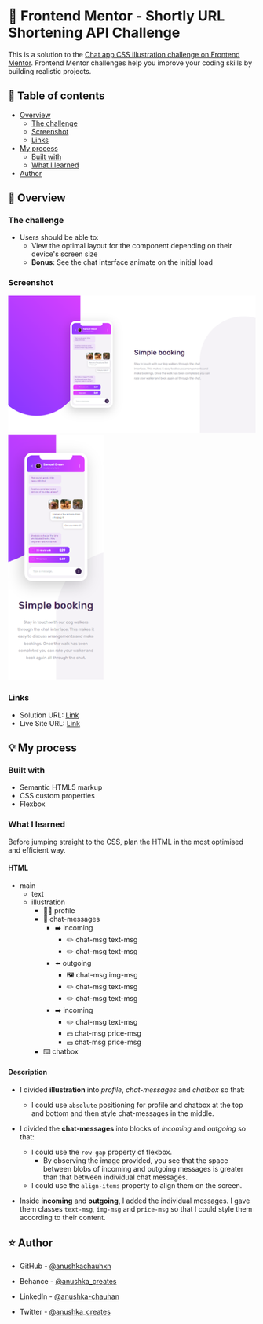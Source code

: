 # 🎯 Frontend Mentor - Shortly URL Shortening API Challenge

This is a solution to the [Chat app CSS illustration challenge on Frontend Mentor](https://www.frontendmentor.io/challenges/chat-app-css-illustration-O5auMkFqY). Frontend Mentor challenges help you improve your coding skills by building realistic projects.

## 📜 Table of contents

- [Overview](#overview)
  - [The challenge](#the-challenge)
  - [Screenshot](#screenshot)
  - [Links](#links)
- [My process](#my-process)
  - [Built with](#built-with)
  - [What I learned](#what-i-learned)
- [Author](#author)

## 📝 Overview

### The challenge

- Users should be able to:
  - View the optimal layout for the component depending on their device's screen size
  - **Bonus**: See the chat interface animate on the initial load

### Screenshot

<img src="./assets/screenshot.png">
<img height="500px" src="./assets/screenshot-2.png">

### Links

- Solution URL: [Link](https://github.com/anushkachauhxn/frontend-mentor-projects/tree/main/projects/10-chat-app-css-illustration)
- Live Site URL: [Link](https://anushkachauhxn.github.io/frontend-mentor-projects/projects/10-chat-app-css-illustration/)

## 💡 My process

### Built with

- Semantic HTML5 markup
- CSS custom properties
- Flexbox

### What I learned

Before jumping straight to the CSS, plan the HTML in the most optimised and efficient way.

#### HTML

- main
  - text
  - illustration
    - 👩‍🦰 profile
    - 📱 chat-messages
      - ➡️ incoming
        - ✏️ chat-msg text-msg
        - ✏️ chat-msg text-msg
      - ⬅️ outgoing
        - 🖼️ chat-msg img-msg
        - ✏️ chat-msg text-msg
        - ✏️ chat-msg text-msg
      - ➡️ incoming
        - ✏️ chat-msg text-msg
        - 💵 chat-msg price-msg
        - 💵 chat-msg price-msg
    - ⌨️ chatbox

#### Description

- I divided **illustration** into _profile_, _chat-messages_ and _chatbox_ so that:

  - I could use `absolute` positioning for profile and chatbox at the top and bottom and then style chat-messages in the middle.

- I divided the **chat-messages** into blocks of _incoming_ and _outgoing_ so that:

  - I could use the `row-gap` property of flexbox.
    - By observing the image provided, you see that the space between blobs of incoming and outgoing messages is greater than that between individual chat messages.
  - I could use the `align-items` property to align them on the screen.

- Inside **incoming** and **outgoing**, I added the individual messages. I gave them classes `text-msg`, `img-msg` and `price-msg` so that I could style them according to their content.

## ⭐ Author

- GitHub - [@anushkachauhxn](https://github.com/anushkachauhxn)
- Behance - [@anushka_creates](https://www.behance.net/anushka_creates)

- LinkedIn - [@anushka-chauhan](https://www.linkedin.com/in/anushka-chauhan)
- Twitter - [@anushka_creates](https://twitter.com/anushka_creates)
